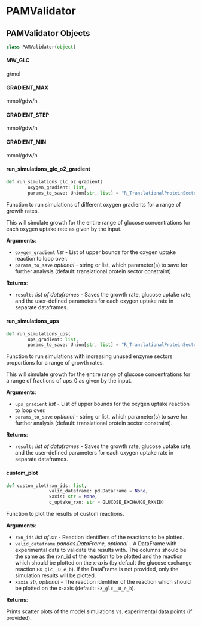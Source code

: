 # PAMValidator

## PAMValidator Objects

```python
class PAMValidator(object)
```

#### MW\_GLC

g/mol

#### GRADIENT\_MAX

mmol/gdw/h

#### GRADIENT\_STEP

mmol/gdw/h

#### GRADIENT\_MIN

mmol/gdw/h

#### run\_simulations\_glc\_o2\_gradient

```python
def run_simulations_glc_o2_gradient(
        oxygen_gradient: list,
        params_to_save: Union[str, list] = "R_TranslationalProteinSector")
```

Function to run simulations of different oxygen gradients for a range of growth rates.

This will simulate growth for the entire range of glucose concentrations for each oxygen uptake rate as given by the input.

**Arguments**:

- `oxygen_gradient` _list_ - List of upper bounds for the oxygen uptake reaction to loop over.
- `params_to_save` _optional_ - string or list, which parameter(s) to save for further analysis (default: translational protein sector constraint).
  

**Returns**:

- `results` _list of dataframes_ - Saves the growth rate, glucose uptake rate, and the user-defined parameters for each oxygen uptake rate in separate dataframes.

#### run\_simulations\_ups

```python
def run_simulations_ups(
        ups_gradient: list,
        params_to_save: Union[str, list] = "R_TranslationalProteinSector")
```

Function to run simulations with increasing unused enzyme sectors proportions for a range of growth rates.

This will simulate growth for the entire range of glucose concentrations for a range of fractions of ups_0 as given by the input.

**Arguments**:

- `ups_gradient` _list_ - List of upper bounds for the oxygen uptake reaction to loop over.
- `params_to_save` _optional_ - string or list, which parameter(s) to save for further analysis (default: translational protein sector constraint).
  

**Returns**:

- `results` _list of dataframes_ - Saves the growth rate, glucose uptake rate, and the user-defined parameters for each oxygen uptake rate in separate dataframes.

#### custom\_plot

```python
def custom_plot(rxn_ids: list,
                valid_dataframe: pd.DataFrame = None,
                xaxis: str = None,
                c_uptake_rxn: str = GLUCOSE_EXCHANGE_RXNID)
```

Function to plot the results of custom reactions.

**Arguments**:

- `rxn_ids` _list of str_ - Reaction identifiers of the reactions to be plotted.
- `valid_dataframe` _pandas.DataFrame, optional_ - A DataFrame with experimental data to validate the results with.
  The columns should be the same as the rxn_id of the reaction to be plotted and the reaction which should be plotted
  on the x-axis (by default the glucose exchange reaction `EX_glc__D_e_b`). If the DataFrame is not provided,
  only the simulation results will be plotted.
- `xaxis` _str, optional_ - The reaction identifier of the reaction which should be plotted on the x-axis (default: `EX_glc__D_e_b`).
  

**Returns**:

  Prints scatter plots of the model simulations vs. experimental data points (if provided).

